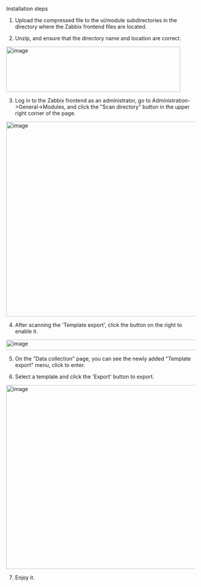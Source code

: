 Installation steps

1. Upload the compressed file to the ui/module subdirectories in the directory where the Zabbix frontend files are located.

2. Unzip, and ensure that the directory name and location are correct.
<img width="465" height="121" alt="image" src="https://github.com/user-attachments/assets/dab93135-c876-4159-baa4-2cbcb136e856" />

3. Log in to the Zabbix frontend as an administrator, go to Administration->General->Modules, and click the "Scan directory" button in the upper right corner of the page.
<img width="1887" height="520" alt="image" src="https://github.com/user-attachments/assets/e837e29b-a8ed-493e-93d4-5042e0099583" />

4. After scanning the 'Template export', click the button on the right to enable it.
<img width="1694" height="28" alt="image" src="https://github.com/user-attachments/assets/4e61bf4c-fae7-4a8f-afca-de5e7c03f868" />

5. On the "Data collection" page, you can see the newly added "Template export" menu, click to enter.

6. Select a template and click the 'Export' button to export.
<img width="1295" height="491" alt="image" src="https://github.com/user-attachments/assets/87b3617c-caf7-49b2-8d46-d39e44b9842e" />

7. Enjoy it.
